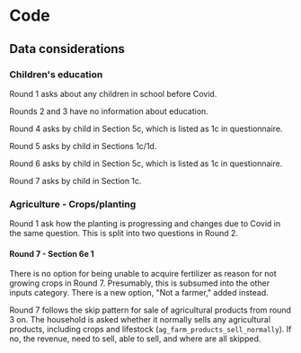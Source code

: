 # Code

## Data considerations

### Children's education

Round 1 asks about any children in school before Covid.

Rounds 2 and 3 have no information about education.

Round 4 asks by child in Section 5c, which is listed as 1c
in questionnaire.

Round 5 asks by child in Sections 1c/1d.

Round 6 asks by child in Section 5c, which is listed as 1c
in questionnaire. 

Round 7 asks by child in Section 1c.


### Agriculture - Crops/planting

Round 1 ask how the planting is progressing and changes due
to Covid in the same question. 
This is split into two questions in Round 2.


#### Round 7 - Section 6e 1

There is no option for being unable to acquire fertilizer as reason
for not growing crops in Round 7.
Presumably, this is subsumed into the other inputs category.
There is a new option, "Not a farmer," added instead.

Round 7 follows the skip pattern for sale of agricultural
products from round 3 on. 
The household is asked whether it normally sells any agricultural
products, including crops and lifestock (`ag_farm_products_sell_normally`).
If no, the revenue, need to sell, able to sell, and where are all 
skipped. 